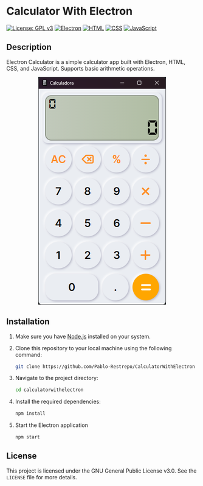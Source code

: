 # Calculator With Electron

[![License: GPL v3](https://img.shields.io/badge/License-GPLv3-blue.svg)](https://www.gnu.org/licenses/gpl-3.0)
[![Electron](https://img.shields.io/badge/Electron-25.3.1-33A0FF.svg)](https://www.electronjs.org/)
[![HTML](https://img.shields.io/badge/HTML-5-E34F26.svg)](https://developer.mozilla.org/en-US/docs/Web/Guide/HTML/HTML5)
[![CSS](https://img.shields.io/badge/CSS-3-1572B6.svg)](https://developer.mozilla.org/en-US/docs/Web/CSS)
[![JavaScript](https://img.shields.io/badge/JavaScript-ES6-F7DF1E.svg)](https://developer.mozilla.org/en-US/docs/Web/JavaScript)

## Description

Electron Calculator is a simple calculator app built with Electron, HTML, CSS, and JavaScript. Supports basic arithmetic operations.

<p align="center">
  <img src="docs/image.png" alt="Electron Calculator Demo" />
</p>

## Installation

1. Make sure you have [Node.js](https://nodejs.org) installed on your system.

2. Clone this repository to your local machine using the following command:
   ```bash
   git clone https://github.com/Pablo-Restrepo/CalculatorWithElectron
   ```
3. Navigate to the project directory:

   ```bash
   cd calculatorwithelectron
   ```
4. Install the required dependencies:

   ```bash
   npm install
   ```
5. Start the Electron application

   ```bash
   npm start
   ```

## License
This project is licensed under the GNU General Public License v3.0. See the `LICENSE` file for more details.
